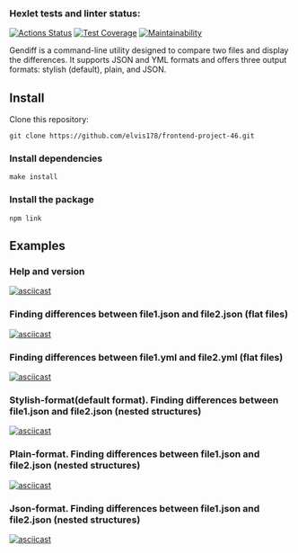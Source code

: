 ### Hexlet tests and linter status:
[![Actions Status](https://github.com/elvis178/frontend-project-46/actions/workflows/hexlet-check.yml/badge.svg)](https://github.com/elvis178/frontend-project-46/actions)
[![Test Coverage](https://api.codeclimate.com/v1/badges/771ca4408f4f6129d234/test_coverage)](https://codeclimate.com/github/elvis178/frontend-project-46/test_coverage)
[![Maintainability](https://api.codeclimate.com/v1/badges/771ca4408f4f6129d234/maintainability)](https://codeclimate.com/github/elvis178/frontend-project-46/maintainability)

Gendiff is a command-line utility designed to compare two files and display the differences. It supports JSON and YML formats and offers three output formats: stylish (default), plain, and JSON.

## Install
Clone this repository:
```
git clone https://github.com/elvis178/frontend-project-46.git
```
### Install dependencies
```
make install
```
### Install the package
``` 
npm link
```
## Examples
### Help and version
[![asciicast](https://asciinema.org/a/6JzFWUJ1O95PbsjEiiPNjJrNB.svg)](https://asciinema.org/a/6JzFWUJ1O95PbsjEiiPNjJrNB)

### Finding differences between file1.json and file2.json (flat files)
[![asciicast](https://asciinema.org/a/B2KXMpxMQptBOcTg1yvnJaBmw.svg)](https://asciinema.org/a/B2KXMpxMQptBOcTg1yvnJaBmw)

### Finding differences between file1.yml and file2.yml (flat files)
[![asciicast](https://asciinema.org/a/lsqCc5hHix2U4VwkEyvE2CIuQ.svg)](https://asciinema.org/a/lsqCc5hHix2U4VwkEyvE2CIuQ)

### Stylish-format(default format). Finding differences between file1.json and file2.json (nested structures)
[![asciicast](https://asciinema.org/a/g0cR0QBJhhM3cMYCQ4SGIi2Ac.svg)](https://asciinema.org/a/g0cR0QBJhhM3cMYCQ4SGIi2Ac)

### Plain-format. Finding differences between file1.json and file2.json (nested structures)
[![asciicast](https://asciinema.org/a/PZ9GV3Qdvjt9R7aLaN5RLJVqY.svg)](https://asciinema.org/a/PZ9GV3Qdvjt9R7aLaN5RLJVqY)

### Json-format. Finding differences between file1.json and file2.json (nested structures)
[![asciicast](https://asciinema.org/a/EYKUONFP6i3QKV3LDxK00vbFI.svg)](https://asciinema.org/a/EYKUONFP6i3QKV3LDxK00vbFI)